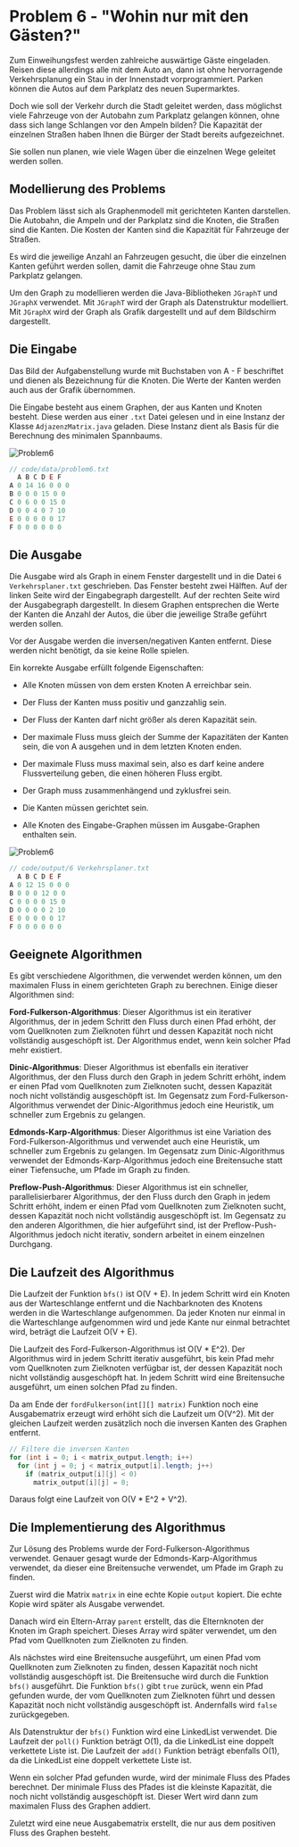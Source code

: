 # Problem 6 - "Wohin nur mit den Gästen?"

Zum Einweihungsfest werden zahlreiche auswärtige Gäste eingeladen. Reisen diese allerdings
alle mit dem Auto an, dann ist ohne hervorragende Verkehrsplanung ein Stau in der Innenstadt
vorprogrammiert. Parken können die Autos auf dem Parkplatz des neuen Supermarktes. 

Doch wie soll der Verkehr durch die Stadt geleitet werden, dass möglichst viele Fahrzeuge von der
Autobahn zum Parkplatz gelangen können, ohne dass sich lange Schlangen vor den Ampeln
bilden? Die Kapazität der einzelnen Straßen haben Ihnen die Bürger der Stadt bereits
aufgezeichnet. 

Sie sollen nun planen, wie viele Wagen über die einzelnen Wege geleitet werden
sollen.

## Modellierung des Problems

Das Problem lässt sich als Graphenmodell mit gerichteten Kanten darstellen. Die Autobahn, die Ampeln und der Parkplatz sind die Knoten, die Straßen sind die Kanten. Die Kosten der Kanten sind die Kapazität für Fahrzeuge der Straßen.

Es wird die jeweilige Anzahl an Fahrzeugen gesucht, die über die einzelnen Kanten geführt werden sollen, damit die Fahrzeuge ohne Stau zum Parkplatz gelangen.

Um den Graph zu modellieren werden die Java-Bibliotheken `JGraphT` und `JGraphX` verwendet. Mit `JGraphT` wird der Graph als Datenstruktur modelliert. Mit `JGraphX` wird der Graph als Grafik dargestellt und auf dem Bildschirm dargestellt.

## Die Eingabe

Das Bild der Aufgabenstellung wurde mit Buchstaben von A - F beschriftet und dienen als Bezeichnung für die Knoten. Die Werte der Kanten werden auch aus der Grafik übernommen.

Die Eingabe besteht aus einem Graphen, der aus Kanten und Knoten besteht. Diese werden aus einer `.txt` Datei gelesen und in eine Instanz der Klasse `AdjazenzMatrix.java` geladen. Diese Instanz dient als Basis für die Berechnung des minimalen Spannbaums.

![Problem6](images/problem6_input.png)

```js
// code/data/problem6.txt
  A B C D E F 
A 0 14 16 0 0 0
B 0 0 0 15 0 0
C 0 6 0 0 15 0
D 0 0 4 0 7 10
E 0 0 0 0 0 17
F 0 0 0 0 0 0
```

## Die Ausgabe

Die Ausgabe wird als Graph in einem Fenster dargestellt und in die Datei `6 Verkehrsplaner.txt` geschrieben. Das Fenster besteht zwei Hälften. Auf der linken Seite wird der Eingabegraph dargestellt. Auf der rechten Seite wird der Ausgabegraph dargestellt. In diesem Graphen entsprechen die Werte der Kanten die Anzahl der Autos, die über die jeweilige Straße geführt werden sollen.

Vor der Ausgabe werden die inversen/negativen Kanten entfernt. Diese werden nicht benötigt, da sie keine Rolle spielen. 

Ein korrekte Ausgabe erfüllt folgende Eigenschaften:

- Alle Knoten müssen von dem ersten Knoten A erreichbar sein.

- Der Fluss der Kanten muss positiv und ganzzahlig sein.

- Der Fluss der Kanten darf nicht größer als deren Kapazität sein.

- Der maximale Fluss muss gleich der Summe der Kapazitäten der Kanten sein, die von A ausgehen und in dem letzten Knoten enden.

- Der maximale Fluss muss maximal sein, also es darf keine andere Flussverteilung geben, die einen höheren Fluss ergibt.

- Der Graph muss zusammenhängend und zyklusfrei sein.

- Die Kanten müssen gerichtet sein.

- Alle Knoten des Eingabe-Graphen müssen im Ausgabe-Graphen enthalten sein.

![Problem6](images/problem6.png)

```js
// code/output/6 Verkehrsplaner.txt
  A B C D E F 
A 0 12 15 0 0 0 
B 0 0 0 12 0 0 
C 0 0 0 0 15 0 
D 0 0 0 0 2 10 
E 0 0 0 0 0 17 
F 0 0 0 0 0 0 
```

## Geeignete Algorithmen

Es gibt verschiedene Algorithmen, die verwendet werden können, um den maximalen Fluss in einem gerichteten Graph zu berechnen. Einige dieser Algorithmen sind:

**Ford-Fulkerson-Algorithmus**: Dieser Algorithmus ist ein iterativer Algorithmus, der in jedem Schritt den Fluss durch einen Pfad erhöht, der vom Quellknoten zum Zielknoten führt und dessen Kapazität noch nicht vollständig ausgeschöpft ist. Der Algorithmus endet, wenn kein solcher Pfad mehr existiert.

**Dinic-Algorithmus**: Dieser Algorithmus ist ebenfalls ein iterativer Algorithmus, der den Fluss durch den Graph in jedem Schritt erhöht, indem er einen Pfad vom Quellknoten zum Zielknoten sucht, dessen Kapazität noch nicht vollständig ausgeschöpft ist. Im Gegensatz zum Ford-Fulkerson-Algorithmus verwendet der Dinic-Algorithmus jedoch eine Heuristik, um schneller zum Ergebnis zu gelangen.

**Edmonds-Karp-Algorithmus**: Dieser Algorithmus ist eine Variation des Ford-Fulkerson-Algorithmus und verwendet auch eine Heuristik, um schneller zum Ergebnis zu gelangen. Im Gegensatz zum Dinic-Algorithmus verwendet der Edmonds-Karp-Algorithmus jedoch eine Breitensuche statt einer Tiefensuche, um Pfade im Graph zu finden.

**Preflow-Push-Algorithmus**: Dieser Algorithmus ist ein schneller, parallelisierbarer Algorithmus, der den Fluss durch den Graph in jedem Schritt erhöht, indem er einen Pfad vom Quellknoten zum Zielknoten sucht, dessen Kapazität noch nicht vollständig ausgeschöpft ist. Im Gegensatz zu den anderen Algorithmen, die hier aufgeführt sind, ist der Preflow-Push-Algorithmus jedoch nicht iterativ, sondern arbeitet in einem einzelnen Durchgang.

## Die Laufzeit des Algorithmus

Die Laufzeit der Funktion `bfs()` ist O(V + E). In jedem Schritt wird ein Knoten aus der Warteschlange entfernt und die Nachbarknoten des Knotens werden in die Warteschlange aufgenommen. Da jeder Knoten nur einmal in die Warteschlange aufgenommen wird und jede Kante nur einmal betrachtet wird, beträgt die Laufzeit O(V + E).

Die Laufzeit des Ford-Fulkerson-Algorithmus ist O(V * E^2). Der Algorithmus wird in jedem Schritt iterativ ausgeführt, bis kein Pfad mehr vom Quellknoten zum Zielknoten verfügbar ist, der dessen Kapazität noch nicht vollständig ausgeschöpft hat. In jedem Schritt wird eine Breitensuche ausgeführt, um einen solchen Pfad zu finden. 

Da am Ende der `fordFulkerson(int[][] matrix)` Funktion noch eine Ausgabematrix erzeugt wird erhöht sich die Laufzeit um O(V^2). Mit der gleichen Laufzeit werden zusätzlich noch die inversen Kanten des Graphen entfernt.

```java
// Filtere die inversen Kanten
for (int i = 0; i < matrix_output.length; i++)
  for (int j = 0; j < matrix_output[i].length; j++)
    if (matrix_output[i][j] < 0)
      matrix_output[i][j] = 0;
```

Daraus folgt eine Laufzeit von O(V * E^2 + V^2).

## Die Implementierung des Algorithmus

Zur Lösung des Problems wurde der Ford-Fulkerson-Algorithmus verwendet. Genauer gesagt wurde der Edmonds-Karp-Algorithmus verwendet, da dieser eine Breitensuche verwendet, um Pfade im Graph zu finden.  

Zuerst wird die Matrix `matrix` in eine echte Kopie `output` kopiert. Die echte Kopie wird später als Ausgabe verwendet.

Danach wird ein Eltern-Array `parent` erstellt, das die Elternknoten der Knoten im Graph speichert. Dieses Array wird später verwendet, um den Pfad vom Quellknoten zum Zielknoten zu finden.

Als nächstes wird eine Breitensuche ausgeführt, um einen Pfad vom Quellknoten zum Zielknoten zu finden, dessen Kapazität noch nicht vollständig ausgeschöpft ist. Die Breitensuche wird durch die Funktion `bfs()` ausgeführt. Die Funktion `bfs()` gibt `true` zurück, wenn ein Pfad gefunden wurde, der vom Quellknoten zum Zielknoten führt und dessen Kapazität noch nicht vollständig ausgeschöpft ist. Andernfalls wird `false` zurückgegeben.

Als Datenstruktur der `bfs()` Funktion wird eine LinkedList verwendet. Die Laufzeit der `poll()` Funktion beträgt O(1), da die LinkedList eine doppelt verkettete Liste ist. Die Laufzeit der `add()` Funktion beträgt ebenfalls O(1), da die LinkedList eine doppelt verkettete Liste ist.

Wenn ein solcher Pfad gefunden wurde, wird der minimale Fluss des Pfades berechnet. Der minimale Fluss des Pfades ist die kleinste Kapazität, die noch nicht vollständig ausgeschöpft ist. Dieser Wert wird dann zum maximalen Fluss des Graphen addiert. 

Zuletzt wird eine neue Ausgabematrix erstellt, die nur aus dem positiven Fluss des Graphen besteht. 


